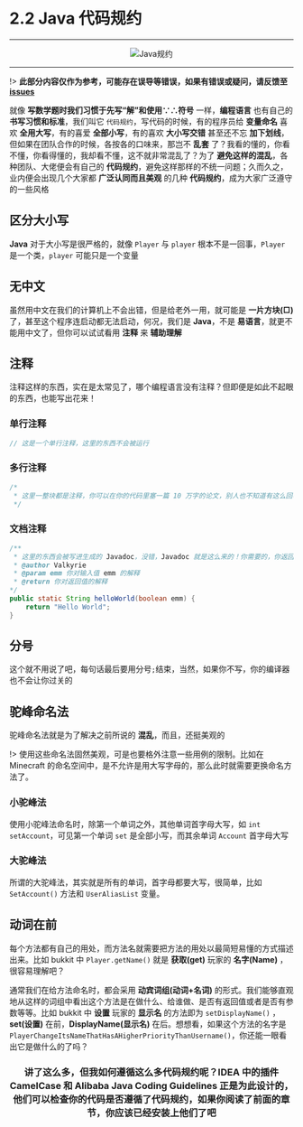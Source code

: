 # 2.2 Java 代码规约

---

<center><img src="https://i.loli.net/2020/07/23/sG6TlYJt9qwvcDB.png" alt="Java规约"></center>

---

!> **此部分内容仅作为参考，可能存在误导等错误，如果有错误或疑问，请反馈至 [issues](https://github.com/ElaBosak233/Valkyrie/issues)**

就像 **写数学题时我们习惯于先写“解”和使用∵∴符号** 一样，**编程语言** 也有自己的 **书写习惯和标准**，我们叫它 `代码规约`，写代码的时候，有的程序员给 **变量命名** 喜欢 **全用大写**，有的喜爱 **全部小写**，有的喜欢 **大小写交错** 甚至还不忘 **加下划线**，但如果在团队合作的时候，各按各的口味来，那岂不 **乱套** 了？我看的懂的，你看不懂，你看得懂的，我却看不懂，这不就非常混乱了？为了 **避免这样的混乱**，各种团队、大佬便会有自己的 **代码规约**，避免这样那样的不统一问题；久而久之，业内便会出现几个大家都 **广泛认同而且美观** 的几种 **代码规约**，成为大家广泛遵守的一些风格

## 区分大小写

**Java** 对于大小写是很严格的，就像 `Player` 与 `player` 根本不是一回事，`Player` 是一个类，`player` 可能只是一个变量

## 无中文

虽然用中文在我们的计算机上不会出错，但是给老外一用，就可能是 **一片方块(□)** 了，甚至这个程序连启动都无法启动，何况，我们是 **Java**，不是 **易语言**，就更不能用中文了，但你可以试试看用 **注释** 来 **辅助理解**

## 注释

注释这样的东西，实在是太常见了，哪个编程语言没有注释？但即便是如此不起眼的东西，也能写出花来！

### 单行注释

```java
// 这是一个单行注释，这里的东西不会被运行
```

### 多行注释

```java
/*
 * 这里一整块都是注释，你可以在你的代码里塞一篇 10 万字的论文，别人也不知道有这么回事
 */
```

### 文档注释

```java
/**
 * 这里的东西会被写进生成的 Javadoc，没错，Javadoc 就是这么来的！你需要的，你返回的，你抛出的，都在文档注释！当然，要你自己写，文档注释通常用于给方法写注释，或者在整个类的顶端注释好作者名字
 * @author Valkyrie
 * @param emm 你对输入值 emm 的解释
 * @return 你对返回值的解释
*/
public static String helloWorld(boolean emm) {
    return "Hello World";
}
```

## 分号

这个就不用说了吧，每句话最后要用分号`;`结束，当然，如果你不写，你的编译器也不会让你过关的

## 驼峰命名法

驼峰命名法就是为了解决之前所说的 **混乱**，而且，还挺美观的

!> 使用这些命名法固然美观，可是也要格外注意一些用例的限制。比如在 Minecraft 的命名空间中，是不允许是用大写字母的，那么此时就需要更换命名方法了。

### 小驼峰法

使用小驼峰法命名时，除第一个单词之外，其他单词首字母大写，如 `int setAccount`，可见第一个单词 `set` 是全部小写，而其余单词 `Account` 首字母大写

### 大驼峰法

所谓的大驼峰法，其实就是所有的单词，首字母都要大写，很简单，比如 `SetAccount()` 方法和 `UserAliasList` 变量。

## 动词在前

每个方法都有自己的用处，而方法名就需要把方法的用处以最简短易懂的方式描述出来。比如 bukkit 中 `Player.getName()` 就是 **获取(get)** 玩家的 **名字(Name)** ，很容易理解吧？

通常我们在给方法命名时，都会采用 **动宾词组(动词+名词)** 的形式。我们能够直观地从这样的词组中看出这个方法是在做什么、给谁做、是否有返回值或者是否有参数等等。比如 bukkit 中 **设置** 玩家的 **显示名** 的方法即为 `setDisplayName()` ，**set(设置)** 在前，**DisplayName(显示名)** 在后。想想看，如果这个方法的名字是 `PlayerChangeItsNameThatHasAHigherPriorityThanUsername()`，你还能一眼看出它是做什么的了吗？

<center><h3>讲了这么多，但我如何遵循这么多代码规约呢？<strong>IDEA</strong> 中的插件 <strong>CamelCase</strong> 和 <strong>Alibaba Java Coding Guidelines</strong> 正是为此设计的，他们可以检查你的代码是否遵循了代码规约，如果你阅读了前面的章节，你应该已经安装上他们了吧</h3></center>
